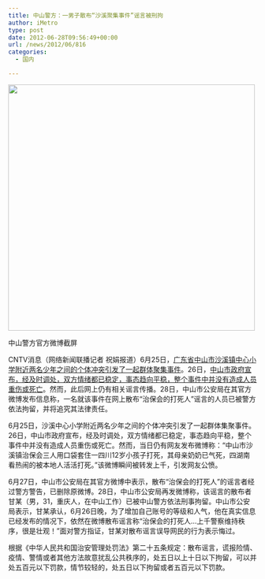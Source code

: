 ```yaml
---
title: 中山警方：一男子散布“沙溪聚集事件”谣言被刑拘
author: iMetro
type: post
date: 2012-06-28T09:56:49+00:00
url: /news/2012/06/816
categories:
  - 国内

---
```

<img title="中山警方官方微博截屏border=0" alt="" src="http://p3.img.cctvpic.com/20120628/images/1340864952930_1340864952930_r.jpg" width="500" />

中山警方官方微博截屏

CNTV消息（网络新闻联播记者 祝娟报道）6月25日，[广东省中山市沙溪镇中心小学附近两名少年之间的个体冲突引发了一起群体聚集事件][1]。26日，[中山市政府宣布，经及时调处，双方情绪都已稳定，事态趋向平稳，整个事件中并没有造成人员重伤或死亡][2]。然而，此后网上仍有相关谣言传播。28日，中山市公安局在其官方微博发布信息称，一名就该事件在网上散布“治保会的打死人”谣言的人员已被警方依法拘留，并将追究其法律责任。

6月25日，沙溪中心小学附近两名少年之间的个体冲突引发了一起群体集聚事件。26日，中山市政府宣布，经及时调处，双方情绪都已稳定，事态趋向平稳，整个事件中并没有造成人员重伤或死亡。然而，当日仍有网友发布微博称：“中山市沙溪镇治保会三人用口袋套住一四川12岁小孩子打死，其母亲奶奶已气死，四湖南看热闹的被本地人活活打死。”该微博瞬间被转发上千，引发网友公愤。

6月27日，中山市公安局在其官方微博中表示，散布“治保会的打死人”的谣言者经过警方警告，已删除原微博。28日，中山市公安局再发微博称，该谣言的散布者甘某（男，31，重庆人，在中山工作）已被中山警方依法刑事拘留。中山市公安局表示，甘某承认，6月26日晚，为了增加自己账号的等级和人气，他在真实信息已经发布的情况下，依然在微博散布谣言称“治保会的打死人...上千警察维持秩序，很是壮观！”面对警方指证，甘某对散布谣言误导网民的行为表示悔过。

根据《中华人民共和国治安管理处罚法》第二十五条规定：散布谣言，谎报险情、疫情、警情或者其他方法故意扰乱公共秩序的，处五日以上十日以下拘留，可以并处五百元以下罚款，情节较轻的，处五日以下拘留或者五百元以下罚款。

 [1]: http://news.ifeng.com/mainland/detail_2012_06/26/15574361_0.shtml?_from_ralated
 [2]: http://news.ifeng.com/mainland/detail_2012_06/27/15584386_0.shtml?_from_ralated